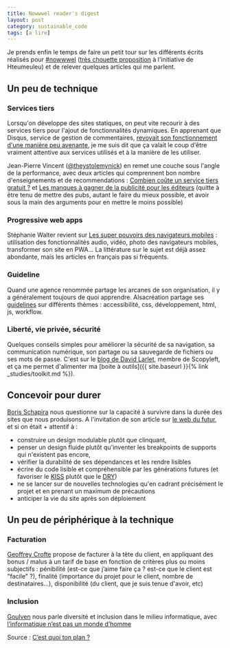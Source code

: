 ```yaml
---
title: Nowwwel reader's digest
layout: post
category: sustainable_code
tags: [a lire]
---
```


Je prends enfin le temps de faire un petit tour sur les différents écrits réalisés pour [#nowwwel](https://twitter.com/search?q=%23nowwwel) ([très chouette proposition](https://www.hteumeuleu.fr/en-decembre-ecrivez-partagez-hashtag-nowwwel/) à l'initiative de Hteumeuleu) et de relever quelques articles qui me parlent.

<!--more-->

## Un peu de technique

### Services tiers

Lorsqu'on développe des sites statiques, on peut vite recourir à des services tiers pour l'ajout de fonctionnalités dynamiques. En apprenant que Disqus, service de gestion de commentaires, [revoyait son fonctionnement d'une manière peu avenante](https://www.smashingmagazine.com/2016/12/web-development-reading-list-163/#privacy), je me suis dit que ça valait le coup d'être vraiment attentive aux services utilisés et à la manière de les utiliser.

Jean-Pierre Vincent ([@theystolemynick](https://twitter.com/theystolemynick)) en remet une couche sous l'angle de la performance, avec deux articles qui comprennent bon nombre d'enseignements et de recommendations : [Combien coûte un service tiers gratuit ?](http://braincracking.org/2016/12/21/combien-coute-un-service-tiers-gratuit/) et  [Les manques à gagner de la publicité pour les éditeurs](http://braincracking.org/2016/12/21/les-manques-a-gagner-de-la-publicite-pour-les-editeurs/) (quitte à être tenu de mettre des pubs, autant le faire du mieux possible, et avoir sous la main des arguments pour en mettre le moins possible)

### Progressive web apps

Stéphanie Walter revient sur [Les super pouvoirs des navigateurs mobiles](https://blog.stephaniewalter.fr/super-pouvoirs-navigateurs-mobiles/) : utilisation des fonctionnalités audio, vidéo, photo des navigateurs mobiles, transformer son site en PWA... La littérature sur le sujet est déjà assez abondante, mais les articles en français pas si fréquents.

### Guideline

Quand une agence renommée partage les arcanes de son organisation, il y a généralement toujours de quoi apprendre. Alsacréation partage ses [guidelines](https://github.com/alsacreations/guidelines) sur différents thèmes : accessibilité, css, développement, html, js, workflow.

### Liberté, vie privée, sécurité

Quelques conseils simples pour améliorer la sécurité de sa navigation, sa communication numérique, son partage ou sa sauvegarde de fichiers ou ses mots de passe. C'est sur le [blog de David Larlet](https://larlet.fr/david/blog/2016/militantisme-festif/), membre de Scopyleft, et ça me permet d'alimenter ma [boite à outils]({{ site.baseurl }}{% link _studies/toolkit.md %}).


## Concevoir pour durer

[Boris Schapira](https://borisschapira.com) nous questionne sur la capacité à survivre dans la durée des sites que nous produisons. A l'invitation de son article sur [le web du futur](https://borisschapira.com/2016/12/le-web-au-futur/), et si on était + attentif à :
- construire un design modulable plutôt que clinquant,
- penser un design fluide plutôt qu'inventer les breakpoints de supports qui n'existent pas encore,
- vérifier la durabilité de ses dépendances et les rendre lisibles
- écrire du code lisible et compréhensible par les générations futures (et favoriser le [KISS](https://fr.wikipedia.org/wiki/Principe_KISS) plutôt que le [DRY](https://fr.wikipedia.org/wiki/Ne_vous_r%C3%A9p%C3%A9tez_pas))
- ne se lancer sur de nouvelles technologies qu'en cadrant précisément le projet et en prenant un maximum de précautions
- anticiper la vie du site après son déploiement



## Un peu de périphérique à la technique

### Facturation

[Geoffrey Crofte](https://www.creativejuiz.fr/blog/retours-experience/facturer-a-la-tete-du-client) propose de facturer à la tête du client, en appliquant des bonus / malus à un tarif de base en fonction de critères plus ou moins subjectifs : pénibilité (est-ce que j’aime faire ça ? est-ce que le client est "facile" ?), finalité (importance du projet pour le client, nombre de destinataires...), disponibilité (du client, que je suis tenue d'avoir, etc)

### Inclusion

[Goulven](https://twitter.com/goulvench) nous parle diversité et inclusion dans le milieu informatique, avec  [l’informatique n’est pas un monde d’homme](http://userland.fr/linformatique-nest-pas-un-monde-dhomme/)

Source : [C’est quoi ton plan ?][source]

[source]: http://maiadereva.semeoz.info/cest-quoi-plan/
